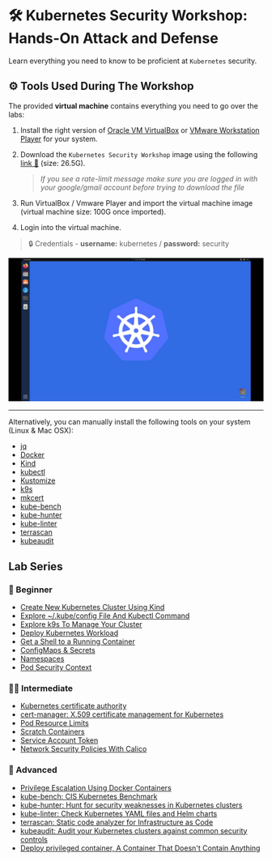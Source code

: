 # 🛠️ Kubernetes Security Workshop: Hands-On Attack and Defense

Learn everything you need to know to be proficient at `Kubernetes` security.

## ⚙️ Tools Used During The Workshop

The provided **virtual machine** contains everything you need to go over the labs:

1. Install the right version of [Oracle VM VirtualBox](https://www.virtualbox.org/wiki/Downloads) or [VMware Workstation Player](https://www.vmware.com/content/vmware/vmware-published-sites/us/products/workstation-player/workstation-player-evaluation.html.html) for your system.

1. Download the `Kubernetes Security Workshop` image using the following [link 🔗](https://drive.google.com/file/d/12IX4xGvfqgZLrtutimWqQdxpJRRzDPto/view) (size: 26.5G).

   > *If you see a rate-limit message make sure you are logged in with your google/gmail account before trying to download the file*

1. Run VirtualBox / Vmware Player and import the virtual machine image (virtual machine size: 100G once imported).

1. Login into the virtual machine.

> 🔒 Credentials - **username:** kubernetes / **password:** security

![virtual machine](./images/virtual-machine.jpeg)

---

Alternatively, you can manually install the following tools on your system (Linux & Mac OSX):

- [jq](https://jqlang.github.io/jq/)
- [Docker](https://docs.docker.com/engine/install/)
- [Kind](https://kind.sigs.k8s.io/docs/user/quick-start/#installation)
- [kubectl](https://kubernetes.io/docs/tasks/tools/#kubectl)
- [Kustomize](https://kustomize.io/)
- [k9s](https://k9scli.io/topics/install/)
- [mkcert](https://github.com/FiloSottile/mkcert)
- [kube-bench](https://raw.githubusercontent.com/aquasecurity/kube-bench/main/job.yaml)
- [kube-hunter](https://github.com/aquasecurity/kube-hunter)
- [kube-linter](https://github.com/stackrox/kube-linter/releases/download/v0.6.5/kube-linter-linux.tar.gz)
- [terrascan](https://github.com/tenable/terrascan/releases/download/v1.18.3/terrascan_1.18.3_Linux_x86_64.tar.gz)
- [kubeaudit](https://github.com/Shopify/kubeaudit/releases/download/v0.22.0/kubeaudit_0.22.0_linux_amd64.tar.gz)

## Lab Series

### 👶 Beginner

- [Create New Kubernetes Cluster Using Kind](./labs/create-cluster/README.md)
- [Explore ~/.kube/config File And Kubectl Command](./labs/explore-kubeconfig/README.md)
- [Explore k9s To Manage Your Cluster](./labs/explore-k9s/README.md)
- [Deploy Kubernetes Workload](./labs/deploy-workload/README.md)
- [Get a Shell to a Running Container](./labs/get-shell/README.md)
- [ConfigMaps & Secrets](./labs/configmaps-secrets/README.md)
- [Namespaces](./labs/namespaces/README.md)
- [Pod Security Context](./labs/pod-security-context/README.md)

### 👩‍💻 Intermediate

- [Kubernetes certificate authority](./labs/k8s-cert-authority/README.md)
- [cert-manager: X.509 certificate management for Kubernetes](./labs/cert-manager/README.md)
- [Pod Resource Limits](./labs/resource-limits/README.md)
- [Scratch Containers](./labs/scratch-containers/README.md)
- [Service Account Token](./labs/service-account-token/README.md)
- [Network Security Policies With Calico](./labs/network-policies-calico/README.md)

### 🥷 Advanced

- [Privilege Escalation Using Docker Containers](./labs/docker-privilege-escalation/README.md)
- [kube-bench: CIS Kubernetes Benchmark](./labs/kube-bench/README.md)
- [kube-hunter: Hunt for security weaknesses in Kubernetes clusters](./labs/kube-hunter/README.md)
- [kube-linter: Check Kubernetes YAML files and Helm charts](./labs/kube-linter/README.md)
- [terrascan: Static code analyzer for Infrastructure as Code](./labs/terrascan/README.md)
- [kubeaudit: Audit your Kubernetes clusters against common security controls](./labs/kubeaudit/README.md)
- [Deploy privileged container, A Container That Doesn't Contain Anything](./labs/privileged-container/README.md)
